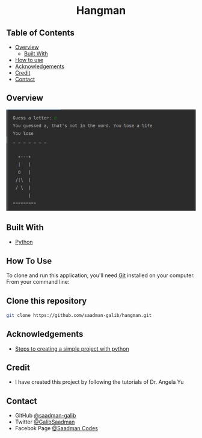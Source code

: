 <h1 align="center">Hangman</h1>

## Table of Contents

- [Overview](#overview)
  - [Built With](#built-with)
- [How to use](#how-to-use)
- [Acknowledgements](#acknowledgements)
- [Credit](#credit)
- [Contact](#contact)

## Overview

![screenshot](./images/01.png)

## Built With

- [Python](#built-with)

## How To Use

To clone and run this application, you'll need [Git](https://git-scm.com) installed on your computer. From your command line:
## Clone this repository
```bash
git clone https://github.com/saadman-galib/hangman.git
```


## Acknowledgements

- [Steps to creating a simple project with python](#acknowledgements)

## Credit
- I have created this project by following the tutorials of Dr. Angela Yu 

## Contact

- GitHub [@saadman-galib](https://www.github.com/saadman-galib)
- Twitter [@GalibSaadman](https://www.twitter.com/GalibSaadman)
- Facebok Page [@Saadman Codes](https://www.facebook.com/saadman.codes/)
